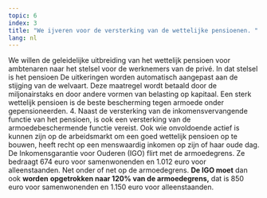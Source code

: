 ```yaml
---
topic: 6
index: 3
title: "We ijveren voor de versterking van de wettelijke pensioenen. "
lang: nl
---
```

We willen de geleidelijke uitbreiding van het wettelijk pensioen voor
ambtenaren naar het stelsel voor de werknemers van de privé. In dat stelsel is
het pensioen De uitkeringen worden automatisch aangepast aan de stijging van
de welvaart. Deze maatregel wordt betaald door de miljonairstaks en door
andere vormen van belasting op kapitaal.
Een sterk wettelijk pensioen is de beste bescherming tegen armoede onder
gepensioneerden.
4\. Naast de versterking van de inkomensvervangende functie van het pensioen,
is ook een versterking van de armoedebeschermende functie vereist. Ook wie
onvoldoende actief is kunnen zijn op de arbeidsmarkt om een goed wettelijk
pensioen op te bouwen, heeft recht op een menswaardig inkomen op zijn of haar
oude dag. De Inkomensgarantie voor Ouderen (IGO) flirt met de armoedegrens. Ze
bedraagt 674 euro voor samenwonenden en 1.012 euro voor alleenstaanden. Net
onder of net op de armoedegrens. **De IGO moet** dan ook **worden**
**opgetrokken naar 120% van de armoedegrens,** dat is 850 euro voor
samenwonenden en 1.150 euro voor alleenstaanden.
